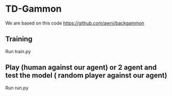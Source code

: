 



# TD-Gammon


We are based on this code   https://github.com/awni/backgammon
   
## Training


Run train.py

## Play (human against our agent) or 2 agent and test the model ( random player against our agent)

Run run.py



